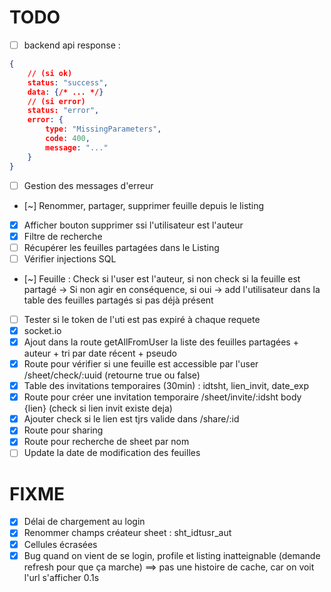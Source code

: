 # TODO
- [ ] backend api response :
```json
{
    // (si ok)
    status: "success",
    data: {/* ... */}
    // (si error)
    status: "error",
    error: {
        type: "MissingParameters",
        code: 400,
        message: "..."
    }
}
```
- [ ] Gestion des messages d'erreur
- [~] Renommer, partager, supprimer feuille depuis le listing
- [x] Afficher bouton supprimer ssi l'utilisateur est l'auteur
- [x] Filtre de recherche
- [ ] Récupérer les feuilles partagées dans le Listing
- [ ] Vérifier injections SQL
- [~] Feuille : Check si l'user est l'auteur, si non check si la feuille est partagé -> Si non agir en conséquence, si oui -> add l'utilisateur dans la table des feuilles partagés si pas déjà présent
- [ ] Tester si le token de l'uti est pas expiré à chaque requete
- [x] socket.io
- [x] Ajout dans la route getAllFromUser la liste des feuilles partagées + auteur + tri par date récent + pseudo
- [x] Route pour vérifier si une feuille est accessible par l'user /sheet/check/:uuid (retourne true ou false)
- [x] Table des invitations temporaires (30min) : idtsht, lien_invit, date_exp
- [x] Route pour créer une invitation temporaire /sheet/invite/:idsht body {lien} (check si lien invit existe deja)
- [x] Ajouter check si le lien est tjrs valide dans /share/:id
- [x] Route pour sharing
- [x] Route pour recherche de sheet par nom
- [ ] Update la date de modification des feuilles

# FIXME
- [x] Délai de chargement au login
- [x] Renommer champs créateur sheet : sht_idtusr_aut
- [x] Cellules écrasées
- [x] Bug quand on vient de se login, profile et listing inatteignable (demande refresh pour que ça marche) ==> pas une histoire de cache, car on voit l'url s'afficher 0.1s